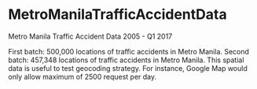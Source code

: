 # MetroManilaTrafficAccidentData
Metro Manila Traffic Accident Data 2005 - Q1 2017

First batch: 500,000 locations of traffic accidents in Metro Manila.
Second batch: 457,348 locations of traffic accidents in Metro Manila.
This spatial data is useful to test geocoding strategy. 
For instance, Google Map would only allow maximum of 2500 request per day.

